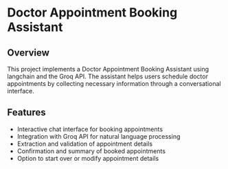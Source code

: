 # Doctor Appointment Booking Assistant

## Overview

This project implements a Doctor Appointment Booking Assistant using langchain and the Groq API. The assistant helps users schedule doctor appointments by collecting necessary information through a conversational interface.

## Features

- Interactive chat interface for booking appointments
- Integration with Groq API for natural language processing
- Extraction and validation of appointment details
- Confirmation and summary of booked appointments
- Option to start over or modify appointment details
